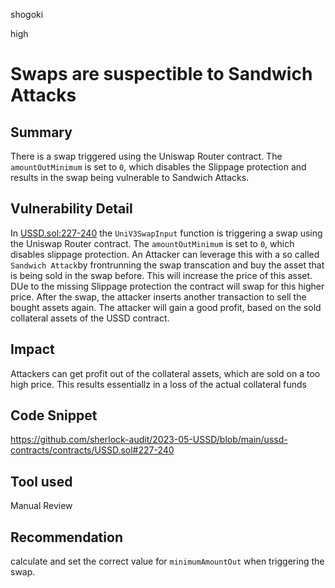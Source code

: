 shogoki

high

# Swaps are suspectible to Sandwich Attacks

## Summary

There is a swap triggered using the Uniswap Router contract. The `amountOutMinimum` is set to `0`, which disables the Slippage protection and results in the swap being vulnerable to Sandwich Attacks.

## Vulnerability Detail

In [USSD.sol:227-240](https://github.com/sherlock-audit/2023-05-USSD/blob/main/ussd-contracts/contracts/USSD.sol#L227-240) the `UniV3SwapInput` function is triggering a swap using the Uniswap Router contract. The `amountOutMinimum` is set to `0`, which disables slippage protection. 
An Attacker can leverage this with a so called `Sandwich Attack`by frontrunning the swap transcation and buy the asset that is being sold in the swap before. This will increase the price   of this asset. DUe to the missing Slippage protection the contract will swap for this higher price. After the swap, the attacker inserts another transaction to sell the bought assets again. The attacker will gain a good profit, based on the sold collateral assets of the USSD contract.

## Impact

Attackers can get profit out of the collateral assets, which are sold on a too high price. This results essentiallz in a loss of the actual collateral funds

## Code Snippet

https://github.com/sherlock-audit/2023-05-USSD/blob/main/ussd-contracts/contracts/USSD.sol#227-240

## Tool used

Manual Review

## Recommendation

calculate and set the correct value for `minimumAmountOut` when triggering the swap.
